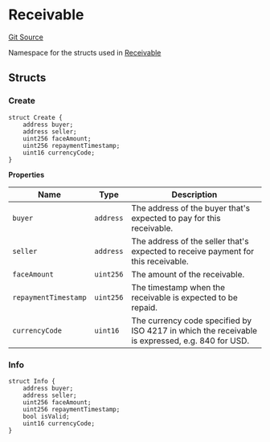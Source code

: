 # Receivable

[Git Source](https://github.com/isle-labs/isle-contract/blob/69690fa7f99cb787956fc4bb0d751a45fe8f3519/contracts/libraries/types/DataTypes.sol)

Namespace for the structs used in
[Receivable](/docs/reference/libraries/types/Receivable.md)

## Structs

### Create

```solidity
struct Create {
    address buyer;
    address seller;
    uint256 faceAmount;
    uint256 repaymentTimestamp;
    uint16 currencyCode;
}
```

**Properties**

| Name                 | Type      | Description                                                                                     |
| -------------------- | --------- | ----------------------------------------------------------------------------------------------- |
| `buyer`              | `address` | The address of the buyer that's expected to pay for this receivable.                            |
| `seller`             | `address` | The address of the seller that's expected to receive payment for this receivable.               |
| `faceAmount`         | `uint256` | The amount of the receivable.                                                                   |
| `repaymentTimestamp` | `uint256` | The timestamp when the receivable is expected to be repaid.                                     |
| `currencyCode`       | `uint16`  | The currency code specified by ISO 4217 in which the receivable is expressed, e.g. 840 for USD. |

### Info

```solidity
struct Info {
    address buyer;
    address seller;
    uint256 faceAmount;
    uint256 repaymentTimestamp;
    bool isValid;
    uint16 currencyCode;
}
```
